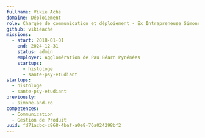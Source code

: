 ```yaml
---
fullname: Vikie Ache
domaine: Déploiement
role: Chargée de communication et déploiement - Ex Intrapreneuse Simone & Co
github: vikieache
missions:
  - start: 2018-01-01
    end: 2024-12-31
    status: admin
    employer: Agglomération de Pau Béarn Pyrénées
    startups:
      - histologe
      - sante-psy-etudiant
startups:
  - histologe
  - sante-psy-etudiant
previously:
  - simone-and-co
competences:
  - Communication
  - Gestion de Produit
uuid: fd71acbc-c868-4baf-a0e8-76a024298bf2
---
```


